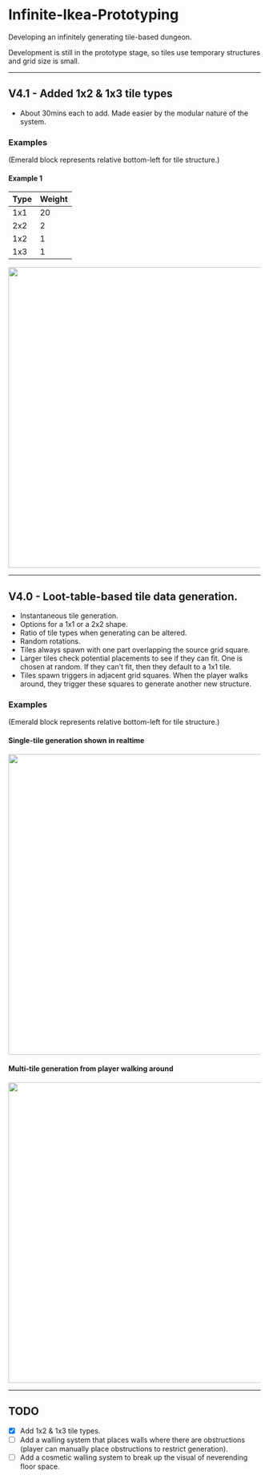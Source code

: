 # Infinite-Ikea-Prototyping
Developing an infinitely generating tile-based dungeon.

Development is still in the prototype stage, so tiles use temporary structures and grid size is small.

---

## V4.1 - Added 1x2 & 1x3 tile types
- About 30mins each to add. Made easier by the modular nature of the system.

### Examples

(Emerald block represents relative bottom-left for tile structure.)

#### Example 1
Type | Weight
---|---
1x1|20
2x2|2
1x2|1
1x3|1

<img src="https://i.imgur.com/xLIBmbx.png" width=630 height=600>

---

## V4.0 - Loot-table-based tile data generation.
- Instantaneous tile generation. 
- Options for a 1x1 or a 2x2 shape.
- Ratio of tile types when generating can be altered.
- Random rotations.
- Tiles always spawn with one part overlapping the source grid square.
- Larger tiles check potential placements to see if they can fit. One is chosen at random. If they can't fit, then they default to a 1x1 tile.
- Tiles spawn triggers in adjacent grid squares. When the player walks around, they trigger these squares to generate another new structure.

### Examples

(Emerald block represents relative bottom-left for tile structure.)

#### Single-tile generation shown in realtime
<img src="https://i.imgur.com/DaiKyBy.gif" width=634 height=600>

#### Multi-tile generation from player walking around
<img src="https://i.imgur.com/UwAAumg.png" width=618 height=600>

---

## TODO
- [x] Add 1x2 & 1x3 tile types.
- [ ] Add a walling system that places walls where there are obstructions (player can manually place obstructions to restrict generation).
- [ ] Add a cosmetic walling system to break up the visual of neverending floor space.
